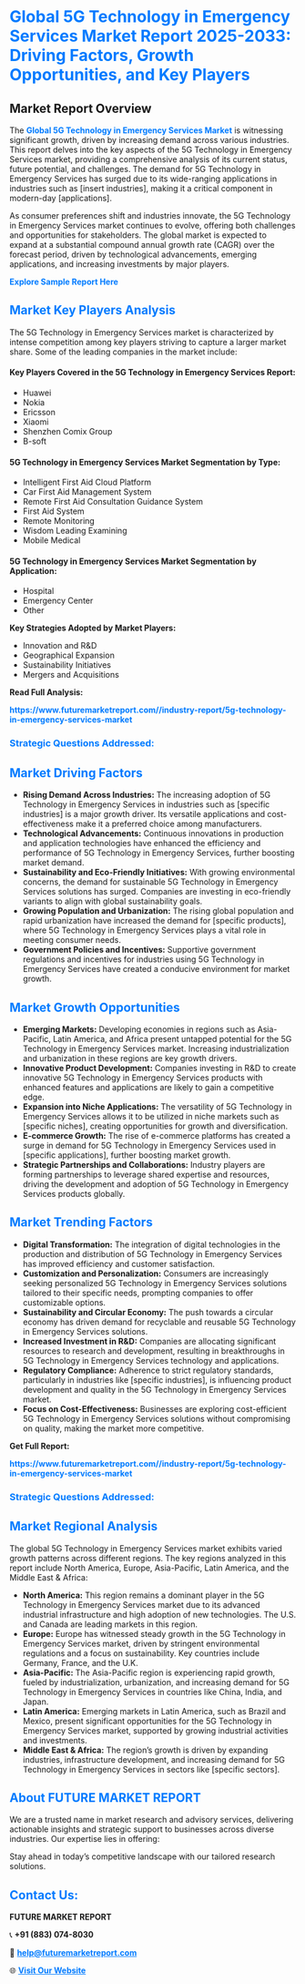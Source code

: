 <h1 style="color: #007BFF;">Global 5G Technology in Emergency Services Market Report 2025-2033: Driving Factors, Growth Opportunities, and Key Players</h1>

<section id="overview">
<h2>Market Report Overview</h2>
<p>The <a href="https://www.futuremarketreport.com//industry-report/5g-technology-in-emergency-services-market" style="color: #007BFF; text-decoration: none;"><strong>Global 5G Technology in Emergency Services Market</strong></a> is witnessing significant growth, driven by increasing demand across various industries. This report delves into the key aspects of the 5G Technology in Emergency Services market, providing a comprehensive analysis of its current status, future potential, and challenges. The demand for 5G Technology in Emergency Services has surged due to its wide-ranging applications in industries such as [insert industries], making it a critical component in modern-day [applications].</p>
<p>As consumer preferences shift and industries innovate, the 5G Technology in Emergency Services market continues to evolve, offering both challenges and opportunities for stakeholders. The global market is expected to expand at a substantial compound annual growth rate (CAGR) over the forecast period, driven by technological advancements, emerging applications, and increasing investments by major players.</p>
</section>

<section id="overview">
<p><a href="https://www.futuremarketreport.com//request-sample/reportId=78326" style="color: #007BFF; text-decoration: none;"><strong>Explore Sample Report Here</strong></a></p>
</section>

<section id="key-players">
<h2 style="color: #007BFF;">Market Key Players Analysis</h2>
<p>The 5G Technology in Emergency Services market is characterized by intense competition among key players striving to capture a larger market share. Some of the leading companies in the market include:</p>
<h4>Key Players Covered in the 5G Technology in Emergency Services Report:</h4>
<ul><li>Huawei</li><li>Nokia</li><li>Ericsson</li><li>Xiaomi</li><li>Shenzhen Comix Group</li><li>B-soft</li></ul>
<h4>5G Technology in Emergency Services Market Segmentation by Type:</h4>
<ul><li>Intelligent First Aid Cloud Platform</li><li>Car First Aid Management System</li><li>Remote First Aid Consultation Guidance System</li><li>First Aid System</li><li>Remote Monitoring</li><li>Wisdom Leading Examining</li><li>Mobile Medical</li></ul>

<h4>5G Technology in Emergency Services Market Segmentation by Application:</h4>
<ul><li>Hospital</li><li>Emergency Center</li><li>Other</li></ul>
<p><strong>Key Strategies Adopted by Market Players:</strong></p>
<ul>
<li>Innovation and R&D</li>
<li>Geographical Expansion</li>
<li>Sustainability Initiatives</li>
<li>Mergers and Acquisitions</li>
</ul>
</section>

<section>
<p><strong>Read Full Analysis: </strong></p><a href="https://www.futuremarketreport.com//industry-report/5g-technology-in-emergency-services-market" style="color: #007BFF; text-decoration: none;"><strong>https://www.futuremarketreport.com//industry-report/5g-technology-in-emergency-services-market</strong></a>
<h3 style="color: #007BFF;">Strategic Questions Addressed:</h3>
</section>

<section id="driving-factors">
<h2 style="color: #007BFF;">Market Driving Factors</h2>
<ul>
<li><strong>Rising Demand Across Industries:</strong> The increasing adoption of 5G Technology in Emergency Services in industries such as [specific industries] is a major growth driver. Its versatile applications and cost-effectiveness make it a preferred choice among manufacturers.</li>
<li><strong>Technological Advancements:</strong> Continuous innovations in production and application technologies have enhanced the efficiency and performance of 5G Technology in Emergency Services, further boosting market demand.</li>
<li><strong>Sustainability and Eco-Friendly Initiatives:</strong> With growing environmental concerns, the demand for sustainable 5G Technology in Emergency Services solutions has surged. Companies are investing in eco-friendly variants to align with global sustainability goals.</li>
<li><strong>Growing Population and Urbanization:</strong> The rising global population and rapid urbanization have increased the demand for [specific products], where 5G Technology in Emergency Services plays a vital role in meeting consumer needs.</li>
<li><strong>Government Policies and Incentives:</strong> Supportive government regulations and incentives for industries using 5G Technology in Emergency Services have created a conducive environment for market growth.</li>
</ul>
</section>

<section id="growth-opportunities">
<h2 style="color: #007BFF;">Market Growth Opportunities</h2>
<ul>
<li><strong>Emerging Markets:</strong> Developing economies in regions such as Asia-Pacific, Latin America, and Africa present untapped potential for the 5G Technology in Emergency Services market. Increasing industrialization and urbanization in these regions are key growth drivers.</li>
<li><strong>Innovative Product Development:</strong> Companies investing in R&D to create innovative 5G Technology in Emergency Services products with enhanced features and applications are likely to gain a competitive edge.</li>
<li><strong>Expansion into Niche Applications:</strong> The versatility of 5G Technology in Emergency Services allows it to be utilized in niche markets such as [specific niches], creating opportunities for growth and diversification.</li>
<li><strong>E-commerce Growth:</strong> The rise of e-commerce platforms has created a surge in demand for 5G Technology in Emergency Services used in [specific applications], further boosting market growth.</li>
<li><strong>Strategic Partnerships and Collaborations:</strong> Industry players are forming partnerships to leverage shared expertise and resources, driving the development and adoption of 5G Technology in Emergency Services products globally.</li>
</ul>
</section>

<section id="trending-factors">
<h2 style="color: #007BFF;">Market Trending Factors</h2>
<ul>
<li><strong>Digital Transformation:</strong> The integration of digital technologies in the production and distribution of 5G Technology in Emergency Services has improved efficiency and customer satisfaction.</li>
<li><strong>Customization and Personalization:</strong> Consumers are increasingly seeking personalized 5G Technology in Emergency Services solutions tailored to their specific needs, prompting companies to offer customizable options.</li>
<li><strong>Sustainability and Circular Economy:</strong> The push towards a circular economy has driven demand for recyclable and reusable 5G Technology in Emergency Services solutions.</li>
<li><strong>Increased Investment in R&D:</strong> Companies are allocating significant resources to research and development, resulting in breakthroughs in 5G Technology in Emergency Services technology and applications.</li>
<li><strong>Regulatory Compliance:</strong> Adherence to strict regulatory standards, particularly in industries like [specific industries], is influencing product development and quality in the 5G Technology in Emergency Services market.</li>
<li><strong>Focus on Cost-Effectiveness:</strong> Businesses are exploring cost-efficient 5G Technology in Emergency Services solutions without compromising on quality, making the market more competitive.</li>
</ul>
</section>

<section>
<p><strong>Get Full Report: </strong></p><a href="https://www.futuremarketreport.com//industry-report/5g-technology-in-emergency-services-market" style="color: #007BFF; text-decoration: none;"><strong>https://www.futuremarketreport.com//industry-report/5g-technology-in-emergency-services-market</strong></a>
<h3 style="color: #007BFF;">Strategic Questions Addressed:</h3>
</section>


<section id="regional-analysis">
<h2 style="color: #007BFF;">Market Regional Analysis</h2>
<p>The global 5G Technology in Emergency Services market exhibits varied growth patterns across different regions. The key regions analyzed in this report include North America, Europe, Asia-Pacific, Latin America, and the Middle East & Africa:</p>
<ul>
<li><strong>North America:</strong> This region remains a dominant player in the 5G Technology in Emergency Services market due to its advanced industrial infrastructure and high adoption of new technologies. The U.S. and Canada are leading markets in this region.</li>
<li><strong>Europe:</strong> Europe has witnessed steady growth in the 5G Technology in Emergency Services market, driven by stringent environmental regulations and a focus on sustainability. Key countries include Germany, France, and the U.K.</li>
<li><strong>Asia-Pacific:</strong> The Asia-Pacific region is experiencing rapid growth, fueled by industrialization, urbanization, and increasing demand for 5G Technology in Emergency Services in countries like China, India, and Japan.</li>
<li><strong>Latin America:</strong> Emerging markets in Latin America, such as Brazil and Mexico, present significant opportunities for the 5G Technology in Emergency Services market, supported by growing industrial activities and investments.</li>
<li><strong>Middle East & Africa:</strong> The region’s growth is driven by expanding industries, infrastructure development, and increasing demand for 5G Technology in Emergency Services in sectors like [specific sectors].</li>
</ul>
</section>

<footer>
<h2 style="color: #007BFF;">About FUTURE MARKET REPORT</h2>
<p>We are a trusted name in market research and advisory services, delivering actionable insights and strategic support to businesses across diverse industries. Our expertise lies in offering:</p>

<p>Stay ahead in today’s competitive landscape with our tailored research solutions.</p>

<h2 style="color: #007BFF;">Contact Us:</h2>
<p><strong>FUTURE MARKET REPORT</strong></p>
<p>📞 <strong>+91 (883) 074-8030</strong></p>
<p>📧 <strong><a href="mailto:help@futuremarketreport.com" style="color: #007BFF;">help@futuremarketreport.com</a></strong></p>
<p>🌐 <strong><a href="https://www.futuremarketreport.com/" style="color: #007BFF;">Visit Our Website</a></strong></p>
</footer>